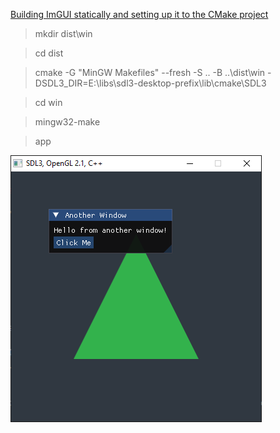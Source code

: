 [Building ImGUI statically and setting up it to the CMake project](https://8observer8.github.io/tutorials/setting-up/sdl3-for-windows/public/index.html#building-imgui-statically)

> mkdir dist\win

> cd dist

> cmake -G "MinGW Makefiles" --fresh -S .. -B ..\dist\win -DSDL3_DIR=E:\libs\sdl3-desktop-prefix\lib\cmake\SDL3

> cd win

> mingw32-make

> app

![alt text](https://raw.githubusercontent.com/8Observer8/imgui-and-triangle-opengl21-sdl3-cpp/main/screenshots/imgui-and-triangle-opengl21-sdl3-cpp.png "Title")
